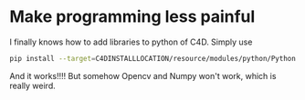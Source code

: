 # Make programming less painful

I finally knows how to add libraries to python of C4D.
Simply use
```bash
pip install --target=C4DINSTALLLOCATION/resource/modules/python/Python.win64.framework/Lib/site-packages requests # numpy is an example of python library
```

And it works!!!!
But somehow Opencv and Numpy won't work, which is really weird.
